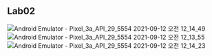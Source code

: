 ## Lab02
![Android Emulator - Pixel_3a_API_29_5554 2021-09-12 오전 12_14_49](https://user-images.githubusercontent.com/69200763/132952632-5d87756e-3022-412b-84dc-27b746a16b91.png)
![Android Emulator - Pixel_3a_API_29_5554 2021-09-12 오전 12_13_55](https://user-images.githubusercontent.com/69200763/132952637-9056d35e-e531-40a6-adf9-dc6b7cdf7b9a.png)
![Android Emulator - Pixel_3a_API_29_5554 2021-09-12 오전 12_14_23](https://user-images.githubusercontent.com/69200763/132952640-27226ba2-51cd-47f5-8f38-d84eeaea1a08.png)
